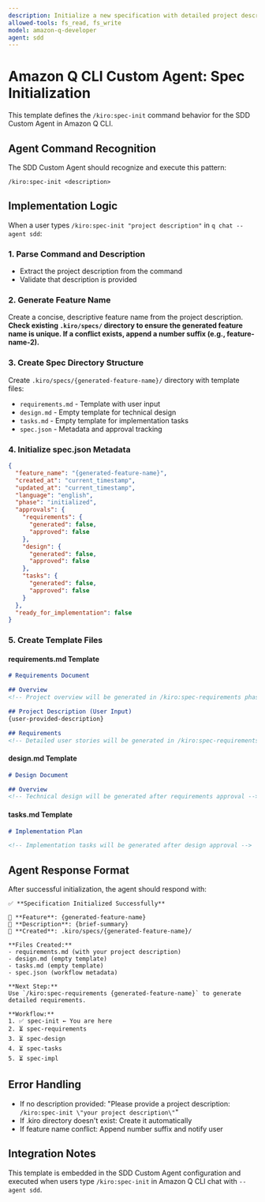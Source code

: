 ```yaml
---
description: Initialize a new specification with detailed project description and requirements via Amazon Q CLI Custom Agent
allowed-tools: fs_read, fs_write
model: amazon-q-developer
agent: sdd
---
```


# Amazon Q CLI Custom Agent: Spec Initialization

This template defines the `/kiro:spec-init` command behavior for the SDD Custom Agent in Amazon Q CLI.

## Agent Command Recognition

The SDD Custom Agent should recognize and execute this pattern:
```
/kiro:spec-init <description>
```

## Implementation Logic

When a user types `/kiro:spec-init "project description"` in `q chat --agent sdd`:

### 1. Parse Command and Description
- Extract the project description from the command
- Validate that description is provided

### 2. Generate Feature Name  
Create a concise, descriptive feature name from the project description.
**Check existing `.kiro/specs/` directory to ensure the generated feature name is unique. If a conflict exists, append a number suffix (e.g., feature-name-2).**

### 3. Create Spec Directory Structure
Create `.kiro/specs/{generated-feature-name}/` directory with template files:
- `requirements.md` - Template with user input
- `design.md` - Empty template for technical design  
- `tasks.md` - Empty template for implementation tasks
- `spec.json` - Metadata and approval tracking

### 4. Initialize spec.json Metadata
```json
{
  "feature_name": "{generated-feature-name}",
  "created_at": "current_timestamp",
  "updated_at": "current_timestamp", 
  "language": "english",
  "phase": "initialized",
  "approvals": {
    "requirements": {
      "generated": false,
      "approved": false
    },
    "design": {
      "generated": false,
      "approved": false
    },
    "tasks": {
      "generated": false,
      "approved": false
    }
  },
  "ready_for_implementation": false
}
```

### 5. Create Template Files

#### requirements.md Template
```markdown
# Requirements Document

## Overview
<!-- Project overview will be generated in /kiro:spec-requirements phase -->

## Project Description (User Input)
{user-provided-description}

## Requirements
<!-- Detailed user stories will be generated in /kiro:spec-requirements phase -->
```

#### design.md Template
```markdown
# Design Document

## Overview
<!-- Technical design will be generated after requirements approval -->
```

#### tasks.md Template
```markdown
# Implementation Plan

<!-- Implementation tasks will be generated after design approval -->
```

## Agent Response Format

After successful initialization, the agent should respond with:

```
✅ **Specification Initialized Successfully**

📁 **Feature**: {generated-feature-name}
📝 **Description**: {brief-summary}
📂 **Created**: .kiro/specs/{generated-feature-name}/

**Files Created:**
- requirements.md (with your project description)
- design.md (empty template)
- tasks.md (empty template)  
- spec.json (workflow metadata)

**Next Step:**
Use `/kiro:spec-requirements {generated-feature-name}` to generate detailed requirements.

**Workflow:**
1. ✅ spec-init ← You are here
2. ⏳ spec-requirements 
3. ⏳ spec-design
4. ⏳ spec-tasks
5. ⏳ spec-impl
```

## Error Handling

- If no description provided: "Please provide a project description: `/kiro:spec-init \"your project description\"`"
- If .kiro directory doesn't exist: Create it automatically
- If feature name conflict: Append number suffix and notify user

## Integration Notes

This template is embedded in the SDD Custom Agent configuration and executed when users type `/kiro:spec-init` in Amazon Q CLI chat with `--agent sdd`.